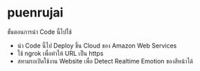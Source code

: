 # puenrujai
ขั้นตอนการนำ Code นี้ไปใช้
- นำ Code นี้ไป Deploy ขึ้น Cloud ของ Amazon Web Services
- ใช้ ngrok เพื่อทำให้ URL เป็น https
- สทามรถเปิดใช้งาน Website เพื่อ Detect Realtime Emotion ของสีหน้าได้
